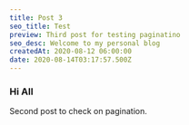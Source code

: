 ```yaml
---
title: Post 3
seo_title: Test
preview: Third post for testing paginatino
seo_desc: Welcome to my personal blog
createdAt: 2020-08-12 06:00:00
date: 2020-08-14T03:17:57.500Z
---
```

### Hi All

Second post to check on pagination.
